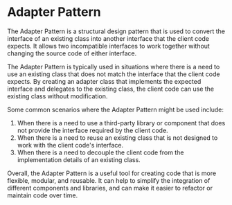 # Adapter Pattern

The Adapter Pattern is a structural design pattern that is used to convert the interface of an existing class into another interface that the client code expects. It allows two incompatible interfaces to work together without changing the source code of either interface.

The Adapter Pattern is typically used in situations where there is a need to use an existing class that does not match the interface that the client code expects. By creating an adapter class that implements the expected interface and delegates to the existing class, the client code can use the existing class without modification.

Some common scenarios where the Adapter Pattern might be used include:

1. When there is a need to use a third-party library or component that does not provide the interface required by the client code.
2. When there is a need to reuse an existing class that is not designed to work with the client code's interface.
3. When there is a need to decouple the client code from the implementation details of an existing class.

Overall, the Adapter Pattern is a useful tool for creating code that is more flexible, modular, and reusable. It can help to simplify the integration of different components and libraries, and can make it easier to refactor or maintain code over time.